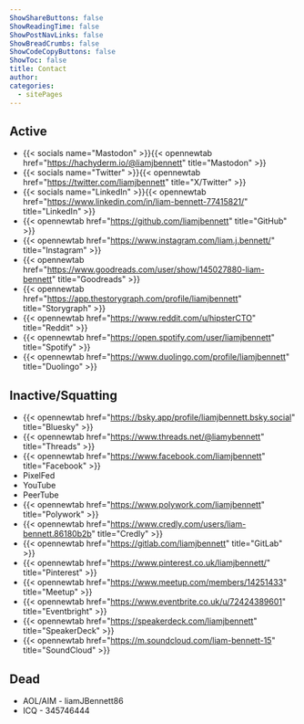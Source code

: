 ```yaml
---
ShowShareButtons: false
ShowReadingTime: false
ShowPostNavLinks: false
ShowBreadCrumbs: false
ShowCodeCopyButtons: false
ShowToc: false
title: Contact
author:
categories:
  - sitePages
---
```


## Active
* {{< socials name="Mastodon" >}}{{< opennewtab href="https://hachyderm.io/@liamjbennett" title="Mastodon" >}}
* {{< socials name="Twitter" >}}{{< opennewtab href="https://twitter.com/liamjbennett" title="X/Twitter" >}}
* {{< socials name="LinkedIn" >}}{{< opennewtab href="https://www.linkedin.com/in/liam-bennett-77415821/" title="LinkedIn" >}}
* {{< opennewtab href="https://github.com/liamjbennett" title="GitHub" >}}
* {{< opennewtab href="https://www.instagram.com/liam.j.bennett/" title="Instagram" >}} 
* {{< opennewtab href="https://www.goodreads.com/user/show/145027880-liam-bennett" title="Goodreads" >}}
* {{< opennewtab href="https://app.thestorygraph.com/profile/liamjbennett" title="Storygraph" >}}
* {{< opennewtab href="https://www.reddit.com/u/hipsterCTO" title="Reddit" >}}
* {{< opennewtab href="https://open.spotify.com/user/liamjbennett" title="Spotify" >}}
* {{< opennewtab href="https://www.duolingo.com/profile/liamjbennett" title="Duolingo" >}}
 
## Inactive/Squatting
* {{< opennewtab href="https://bsky.app/profile/liamjbennett.bsky.social" title="Bluesky" >}}
* {{< opennewtab href="https://www.threads.net/@liamybennett" title="Threads" >}}
* {{< opennewtab href="https://www.facebook.com/liamjbennett" title="Facebook" >}}
* PixelFed
* YouTube
* PeerTube
* {{< opennewtab href="https://www.polywork.com/liamjbennett" title="Polywork" >}}
* {{< opennewtab href="https://www.credly.com/users/liam-bennett.86180b2b" title="Credly" >}}
* {{< opennewtab href="https://gitlab.com/liamjbennett" title="GitLab" >}}
* {{< opennewtab href="https://www.pinterest.co.uk/liamjbennett/" title="Pinterest" >}}
* {{< opennewtab href="https://www.meetup.com/members/14251433" title="Meetup" >}}
* {{< opennewtab href="https://www.eventbrite.co.uk/u/72424389601" title="Eventbright" >}}
* {{< opennewtab href="https://speakerdeck.com/liamjbennett" title="SpeakerDeck" >}}
* {{< opennewtab href="https://m.soundcloud.com/liam-bennett-15" title="SoundCloud" >}}
 
## Dead
* AOL/AIM - liamJBennett86
* ICQ - 345746444
